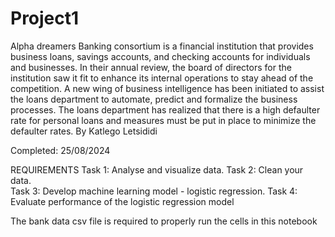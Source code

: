 # Project1
Alpha dreamers Banking consortium is a financial institution that provides business loans, savings accounts, and checking accounts for individuals and businesses. In their annual review, the board of directors for the institution saw it fit to enhance its internal operations to stay ahead of the competition. A new wing of business intelligence has been initiated to assist the loans department to automate, predict and formalize the business processes. The loans department has realized that there is a high defaulter rate for personal loans and measures must be put in place to minimize the defaulter rates.
By Katlego Letsididi

Completed: 25/08/2024

REQUIREMENTS
Task 1: Analyse and visualize data. 
Task 2: Clean your data.	
Task 3: Develop machine learning model - logistic regression. 
Task 4: Evaluate performance of the logistic regression model

The bank data csv file is required to properly run the cells in this notebook
